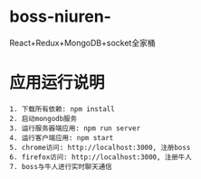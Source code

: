 # boss-niuren-
React+Redux+MongoDB+socket全家桶
# 应用运行说明
	1. 下载所有依赖: npm install
	2. 启动mongodb服务
	3. 运行服务器端应用: npm run server
	4. 运行客户端应用: npm start
	5. chrome访问: http://localhost:3000, 注册boss
	6. firefox访问: http://localhost:3000, 注册牛人
	7. boss与牛人进行实时聊天通信
